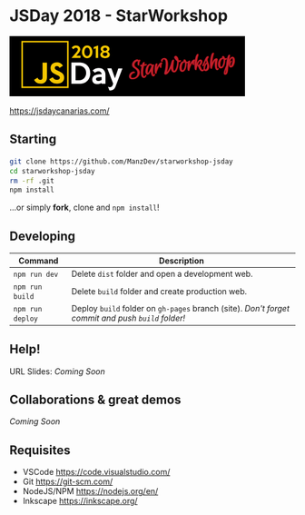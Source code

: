 # JSDay 2018 - StarWorkshop

![JSDay 2018 - StarWorkshop](assets/sw-jsday.png)

https://jsdaycanarias.com/

## Starting

```bash
git clone https://github.com/ManzDev/starworkshop-jsday
cd starworkshop-jsday
rm -rf .git
npm install
```

...or simply **fork**, clone and `npm install`!

## Developing

| Command | Description |
|---------|-------------|
| `npm run dev`    | Delete `dist` folder and open a development web. |
| `npm run build`  | Delete `build` folder and create production web. |
| `npm run deploy` | Deploy `build` folder on `gh-pages` branch (site). *Don't forget commit and push `build` folder!* |

## Help!

URL Slides: *Coming Soon*

## Collaborations & great demos

*Coming Soon*

## Requisites

- VSCode https://code.visualstudio.com/
- Git https://git-scm.com/
- NodeJS/NPM https://nodejs.org/en/
- Inkscape https://inkscape.org/
